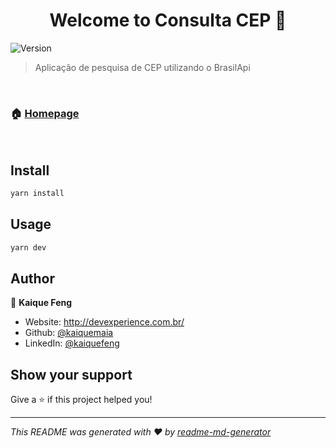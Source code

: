 <h1 align="center">Welcome to Consulta CEP 👋</h1>
<p>
  <img alt="Version" src="https://img.shields.io/badge/version-1.0-blue.svg?cacheSeconds=2592000" />
</p>

> Aplicação de pesquisa de CEP utilizando o BrasilApi

&nbsp;

### 🏠 [Homepage](https://consulta-cep-rho.vercel.app/)

&nbsp;

## Install

```sh
yarn install
```

## Usage

```sh
yarn dev
```

## Author

👤 **Kaique Feng**

* Website: http://devexperience.com.br/
* Github: [@kaiquemaia](https://github.com/kaiquemaia)
* LinkedIn: [@kaiquefeng](https://linkedin.com/in/kaiquefeng)

## Show your support

Give a ⭐️ if this project helped you!

***
_This README was generated with ❤️ by [readme-md-generator](https://github.com/kefranabg/readme-md-generator)_